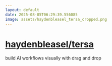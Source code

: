 ```yaml
---
layout: default
date: 2025-08-05T06:29:39.556085
image: assets/haydenbleasel_tersa_cropped.png
---
```


# [haydenbleasel/tersa](https://github.com/haydenbleasel/tersa)

build AI workflows visually with drag and drop
